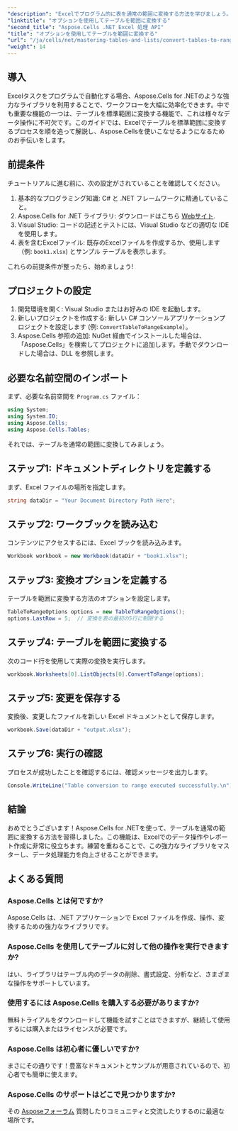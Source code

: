 ```yaml
---
"description": "Excelでプログラム的に表を通常の範囲に変換する方法を学びましょう。経験豊富な開発者でも初心者でも、このチュートリアルではステップバイステップで手順を説明します。"
"linktitle": "オプションを使用してテーブルを範囲に変換する"
"second_title": "Aspose.Cells .NET Excel 処理 API"
"title": "オプションを使用してテーブルを範囲に変換する"
"url": "/ja/cells/net/mastering-tables-and-lists/convert-tables-to-range-with-options/"
"weight": 14
---
```


## 導入

Excelタスクをプログラムで自動化する場合、Aspose.Cells for .NETのような強力なライブラリを利用することで、ワークフローを大幅に効率化できます。中でも重要な機能の一つは、テーブルを標準範囲に変換する機能で、これは様々なデータ操作に不可欠です。このガイドでは、Excelでテーブルを標準範囲に変換するプロセスを順を追って解説し、Aspose.Cellsを使いこなせるようになるためのお手伝いをします。

## 前提条件

チュートリアルに進む前に、次の設定がされていることを確認してください。

1. 基本的なプログラミング知識: C# と .NET フレームワークに精通していること。
2. Aspose.Cells for .NET ライブラリ: ダウンロードはこちら [Webサイト](https://releases。aspose.com/cells/net/).
3. Visual Studio: コードの記述とテストには、Visual Studio などの適切な IDE を使用します。
4. 表を含むExcelファイル: 既存のExcelファイルを作成するか、使用します（例: `book1.xlsx`) とサンプル テーブルを表示します。

これらの前提条件が整ったら、始めましょう!

## プロジェクトの設定

1. 開発環境を開く: Visual Studio またはお好みの IDE を起動します。
2. 新しいプロジェクトを作成する: 新しい C# コンソールアプリケーションプロジェクトを設定します (例: `ConvertTableToRangeExample`）。
3. Aspose.Cells 参照の追加: NuGet 経由でインストールした場合は、「Aspose.Cells」を検索してプロジェクトに追加します。手動でダウンロードした場合は、DLL を参照します。

## 必要な名前空間のインポート

まず、必要な名前空間を `Program.cs` ファイル：

```csharp
using System;
using System.IO;
using Aspose.Cells;
using Aspose.Cells.Tables;
```

それでは、テーブルを通常の範囲に変換してみましょう。

## ステップ1: ドキュメントディレクトリを定義する

まず、Excel ファイルの場所を指定します。

```csharp
string dataDir = "Your Document Directory Path Here";
```

## ステップ2: ワークブックを読み込む

コンテンツにアクセスするには、Excel ブックを読み込みます。

```csharp
Workbook workbook = new Workbook(dataDir + "book1.xlsx");
```

## ステップ3: 変換オプションを定義する

テーブルを範囲に変換する方法のオプションを設定します。

```csharp
TableToRangeOptions options = new TableToRangeOptions();
options.LastRow = 5;  // 変換を表の最初の5行に制限する
```

## ステップ4: テーブルを範囲に変換する

次のコード行を使用して実際の変換を実行します。

```csharp
workbook.Worksheets[0].ListObjects[0].ConvertToRange(options);
```

## ステップ5: 変更を保存する

変換後、変更したファイルを新しい Excel ドキュメントとして保存します。

```csharp
workbook.Save(dataDir + "output.xlsx");
```

## ステップ6: 実行の確認

プロセスが成功したことを確認するには、確認メッセージを出力します。

```csharp
Console.WriteLine("Table conversion to range executed successfully.\n");
```

## 結論

おめでとうございます！Aspose.Cells for .NETを使って、テーブルを通常の範囲に変換する方法を習得しました。この機能は、Excelでのデータ操作やレポート作成に非常に役立ちます。練習を重ねることで、この強力なライブラリをマスターし、データ処理能力を向上させることができます。

## よくある質問

### Aspose.Cells とは何ですか?  
Aspose.Cells は、.NET アプリケーションで Excel ファイルを作成、操作、変換するための強力なライブラリです。

### Aspose.Cells を使用してテーブルに対して他の操作を実行できますか?  
はい、ライブラリはテーブル内のデータの削除、書式設定、分析など、さまざまな操作をサポートしています。

### 使用するには Aspose.Cells を購入する必要がありますか?  
無料トライアルをダウンロードして機能を試すことはできますが、継続して使用するには購入またはライセンスが必要です。

### Aspose.Cells は初心者に優しいですか?  
まさにその通りです！豊富なドキュメントとサンプルが用意されているので、初心者でも簡単に使えます。

### Aspose.Cells のサポートはどこで見つかりますか?  
その [Asposeフォーラム](https://forum.aspose.com/c/cells/9) 質問したりコミュニティと交流したりするのに最適な場所です。